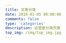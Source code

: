```yaml
---
title: 文章分类
date: 2018-01-05 00:00:00
comments: false
type: 'categories'
description: 这里是分类页面
top_img: /img/top_img.jpg
---
```


